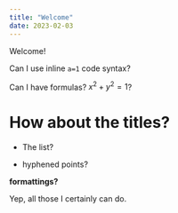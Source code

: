 ```yaml
---
title: "Welcome"
date: 2023-02-03
---
```


Welcome!

Can I use inline ```a=1``` code syntax?

Can I have formulas? $x^2 + y^2 = 1$?

# How about the titles?

* The list?

- hyphened points?

**formattings?**


Yep, all those I certainly can do.

